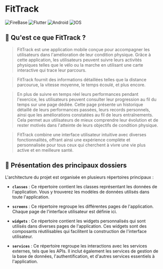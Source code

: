 # FitTrack

![FireBase](https://img.shields.io/badge/firebase-ffca28?style=for-the-badge&logo=firebase&logoColor=black)
![Flutter](https://img.shields.io/badge/Flutter-02569B?style=for-the-badge&logo=flutter&logoColor=white)
![Android](https://img.shields.io/badge/Android-3DDC84?style=for-the-badge&logo=android&logoColor=white)
![IOS](https://img.shields.io/badge/iOS-000000?style=for-the-badge&logo=ios&logoColor=white)

## 🏃 Qu'est ce que FitTrack ? 

>FitTrack est une application mobile conçue pour accompagner les utilisateurs dans l'amélioration de leur condition physique. Grâce à cette application, les utilisateurs peuvent suivre leurs activités physiques telles que le vélo ou la marche en utilisant une carte interactive qui trace leur parcours.

>FitTrack fournit des informations détaillées telles que la distance parcourue, la vitesse moyenne, le temps écoulé, et plus encore.

>En plus de suivre en temps réel leurs performances pendant l'exercice, les utilisateurs peuvent consulter leur progression au fil du temps sur une page dédiée. Cette page présente un historique détaillé de leurs performances passées, leurs records personnels, ainsi que les améliorations constatées au fil de leurs entraînements. Cela permet aux utilisateurs de mieux comprendre leur évolution et de rester motivés dans l'atteinte de leurs objectifs de condition physique.

>FitTrack combine une interface utilisateur intuitive avec diverses fonctionnalités, offrant ainsi une expérience complète et personnalisée pour tous ceux qui cherchent à vivre une vie plus active et en meilleure santé.

## 📁 Présentation des principaux dossiers

L'architecture du projet est organisée en plusieurs répertoires principaux :

- **`classes`** : Ce répertoire contient les classes représentant les données de l'application. Vous y trouverez les modèles de données utilisés dans toute l'application.
  
- **`screens`** : Ce répertoire regroupe les différentes pages de l'application. Chaque page de l'interface utilisateur est définie ici.
  
- **`widgets`** : Ce répertoire contient les widgets personnalisés qui sont utilisés dans diverses pages de l'application. Ces widgets sont des composants réutilisables qui facilitent la construction de l'interface utilisateur.
  
- **`services`** : Ce répertoire regroupe les interactions avec les services externes, tels que les APIs. Il inclut également les services de gestion de la base de données, l'authentification, et d'autres services essentiels à l'application.

